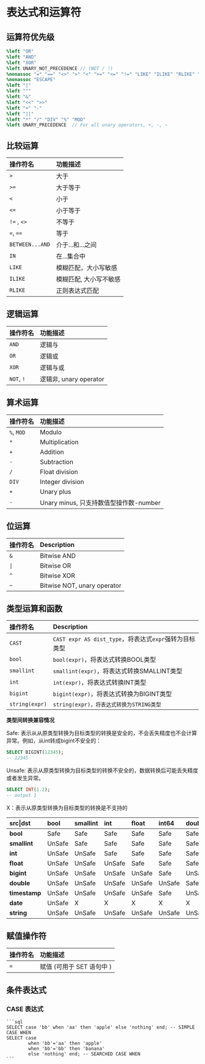 # 表达式和运算符

## 运算符优先级

```yacc
%left "OR"
%left "AND"
%left "XOR"
%left UNARY_NOT_PRECEDENCE // (NOT / !)
%nonassoc "=" "==" "<>" ">" "<" ">=" "<=" "!=" "LIKE" "ILIKE" "RLIKE" "IN" "DISTINCT" "BETWEEN" "IS" "NOT_SPECIAL"
%nonassoc "ESCAPE"
%left "|"
%left "^"
%left "&"
%left "<<" ">>"
%left "+" "-"
%left "||"
%left "*" "/" "DIV" "%" "MOD"
%left UNARY_PRECEDENCE  // For all unary operators, +, -, ~
```

## 比较运算

| 操作符名        | 功能描述               |
| :-------------- | :--------------------- |
| `>`             | 大于                   |
| `>=`            | 大于等于               |
| `<`             | 小于                   |
| `<=`            | 小于等于               |
| `!=` , `<>`     | 不等于                 |
| `=`, `==`       | 等于                   |
| `BETWEEN...AND` | 介于...和...之间       |
| `IN`            | 在...集合中            |
| `LIKE`          | 模糊匹配，大小写敏感   |
| `ILIKE`         | 模糊匹配, 大小写不敏感 |
| `RLIKE`         | 正则表达式匹配 |

## 逻辑运算

| 操作符名    | 功能描述 |
| :---------- | :------- |
| `AND`       | 逻辑与   |
| `OR`        | 逻辑或   |
| `XOR`       | 逻辑与或 |
| `NOT`, `!`  | 逻辑非, unary operator   |

## 算术运算

| 操作符名   | 功能描述                                                 |
| :--------- | :------------------------------------------------------- |
| `%`, `MOD` | Modulo                                                   |
| `*`        | Multiplication                                           |
| `+`        | Addition                                                 |
| `-`        | Subtraction                                              |
| `/`        | Float division                                           |
| `DIV`      | Integer division                                         |
| `+`        | Unary plus                                               |
| `-`        | Unary minus, 只支持数值型操作数-number                   |

## 位运算

| 操作符名 | Description |
| :------- | :---------- |
| `&`      | Bitwise AND |
| `\|`     | Bitwise OR  |
| `^`      | Bitwise XOR |
| `~`      | Bitwise NOT, unary operator |

## 类型运算和函数

| 操作符名       | Description                                                |
| :------------- | :--------------------------------------------------------- |
| `CAST`         | ```CAST expr AS dist_type```，将表达式`expr`强转为目标类型 |
| `bool`         | `bool(expr)`，将表达式转换BOOL类型                         |
| `smallint`     | `smallint(expr)`，将表达式转换SMALLINT类型                 |
| `int`          | `int(expr)`，将表达式转换INT类型                           |
| `bigint`       | `bigint(expr)`，将表达式转换为BIGINT类型                   |
| `string(expr)` | `string(expr)，将表达式转换为STRING类型`                   |

**类型间转换兼容情况**

Safe: 表示从从原类型转换为目标类型的转换是安全的，不会丢失精度也不会计算异常。例如，从int转成bigint不安全的：

```sql
SELECT BIGINT(12345);
-- 12345
```

Unsafe: 表示从原类型转换为目标类型的转换不安全的，数据转换后可能丢失精度或者发生异常。

```sql
SELECT INT(1.2);
-- output 1
```

X：表示从原类型转换为目标类型的转换是不支持的

| src\|dst     | bool   | smallint | int    | float  | int64  | double | timestamp | date   | string |
| :------------ | :----- | :------- | :----- | :----- | :----- | :----- | :-------- | :----- | :----- |
| **bool**      | Safe   | Safe     | Safe   | Safe   | Safe   | Safe   | UnSafe    | X      | Safe   |
| **smallint**  | UnSafe | Safe     | Safe   | Safe   | Safe   | Safe   | UnSafe    | X      | Safe   |
| **int**       | UnSafe | UnSafe   | Safe   | Safe   | Safe   | Safe   | UnSafe    | X      | Safe   |
| **float**     | UnSafe | UnSafe   | UnSafe | Safe   | Safe   | Safe   | UnSafe    | X      | Safe   |
| **bigint**    | UnSafe | UnSafe   | UnSafe | UnSafe | Safe   | UnSafe | UnSafe    | X      | Safe   |
| **double**    | UnSafe | UnSafe   | UnSafe | UnSafe | UnSafe | Safe   | UnSafe    | X      | Safe   |
| **timestamp** | UnSafe | UnSafe   | UnSafe | UnSafe | Safe   | UnSafe | Safe      | UnSafe | Safe   |
| **date**      | UnSafe | X        | X      | X      | X      | X      | UnSafe    | Safe   | Safe   |
| **string**    | UnSafe | UnSafe   | UnSafe | UnSafe | UnSafe | UnSafe | UnSafe    | UnSafe | Safe   |

## 赋值操作符

| 操作符名 | 功能描述                  |
| :------- | :------------------------ |
| `=`      | 赋值 (可用于 SET 语句中 ) |

## 条件表达式

### CASE 表达式
    ```sql
    SELECT case 'bb' when 'aa' then 'apple' else 'nothing' end; -- SIMPLE CASE WHEN
    SELECT case
            when 'bb'='aa' then 'apple'
            when 'bb'='bb' then 'banana'
            else 'nothing' end; -- SEARCHED CASE WHEN
    ```
